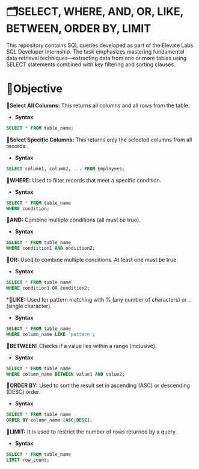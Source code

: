 # 🗂️SELECT, WHERE, AND, OR, LIKE, BETWEEN, ORDER BY, LIMIT
This repository contains SQL queries developed as part of the Elevate Labs SQL Developer Internship. The task emphasizes mastering fundamental data retrieval techniques—extracting data from one or more tables using SELECT statements combined with key filtering and sorting clauses.
# 🎯Objective
**🔹Select All Columns:**
This returns all columns and all rows from the table.


+ **Syntax**
```sql
SELECT * FROM table_name;
```
**🔹Select Specific Columns:**
This returns only the selected columns from all records.


+ **Syntax**
```sql
SELECT column1, column2, ... FROM Employees;
```
**🔹WHERE:**
Used to filter records that meet a specific condition.


+ **Syntax**
```sql
SELECT * FROM table_name
WHERE condition;
```
**🔹AND:**
Combine multiple conditions (all must be true).


+ **Syntax**
```sql
SELECT * FROM table_name
WHERE condiition1 AND ondiition2;
```
**🔹OR:**
Used to combine multiple conditions. At least one must be true.


+ **Syntax**
```sql
SELECT * FROM table_name
WHERE condition1 OR condition2;
```
***🔹LIKE:**
Used for pattern matching with % (any number of characters) or _ (single character).


+ **Syntax**
```sql
SELECT * FROM table_name
WHERE column_name LIKE 'pattern';
```
**🔹BETWEEN:**
Checks if a value lies within a range (inclusive).


+ **Syntax**
```sql
SELECT * FROM table_name
WHERE column_name BETWEEN value1 AND value2;
```
**🔹ORDER BY:**
Used to sort the result set in ascending (ASC) or descending (DESC) order.


+ **Syntax**
```sql
SELECT * FROM table_name
ORDER BY column_name [ASC|DESC];
```
**🔹LIMIT:**
It is  used to restrict the number of rows returned by a query.
+ **Syntax**
```SQL
SELECT * FROM table_name
LIMIT row_count;
```



